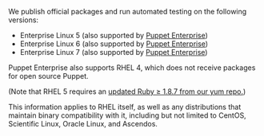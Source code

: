 We publish official packages and run automated testing on the following versions:

* Enterprise Linux 5 (also supported by [Puppet Enterprise][peinstall])
* Enterprise Linux 6 (also supported by [Puppet Enterprise][peinstall])
* Enterprise Linux 7 (also supported by [Puppet Enterprise][peinstall])

Puppet Enterprise also supports RHEL 4, which does not receive packages for open source Puppet.

(Note that RHEL 5 requires an [updated Ruby ≥ 1.8.7 from our yum repo.](http://docs.puppetlabs.com/guides/puppetlabs_package_repositories.html))

This information applies to RHEL itself, as well as any distributions that maintain binary compatibility with it, including but not limited to CentOS, Scientific Linux, Oracle Linux, and Ascendos.

[peinstall]: /pe/latest/install_basic.html
<!-- When updating these, also edit guides/puppetlabs_package_repositories.markdown and add/delete the repo packages as needed. -->